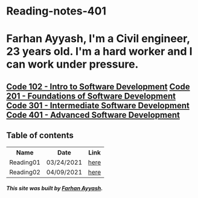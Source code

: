 # Reading-notes-401

# Farhan Ayyash, I'm a Civil engineer, 23 years old. I'm a hard worker and I can work under pressure.

## <a href="https://github.com/farhanayyash/reading-notes">Code 102 - Intro to Software Development</a> <a href="https://github.com/farhanayyash/reading-notes">Code 201 - Foundations of Software Development</a> <a href="https://github.com/farhanayyash/Reading-notes-301">Code 301 - Intermediate Software Development</a> <a href="#">Code 401 - Advanced Software Development</a>
## Table of contents


<table>
  <tr>
    <th>Name</th>
    <th>Date</th>
    <th>Link</th>
  </tr>
  <tr>
    <td>Reading01</td>
    <td>03/24/2021</td>
    <td><a href="https://farhanayyash.github.io/ReadingNotes401/read01">here</a></td>
  </tr>
  <tr>
    <td>Reading02</td>
    <td>04/09/2021</td>
    <td><a href="https://farhanayyash.github.io/ReadingNotes401/read02">here</a></td>
  </tr>
</table>


##### This site was built by [Farhan Ayyash](https://github.com/farhanayyash). 